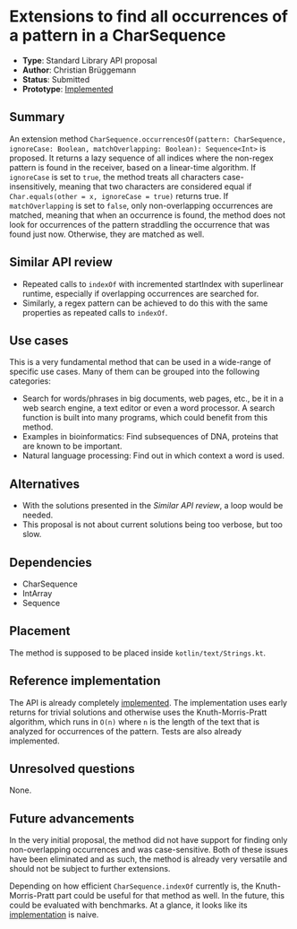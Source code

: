 # Extensions to find all occurrences of a pattern in a CharSequence

* **Type**: Standard Library API proposal
* **Author**: Christian Brüggemann
* **Status**: Submitted
* **Prototype**: [Implemented](https://github.com/JetBrains/kotlin/pull/821)


## Summary

An extension method `CharSequence.occurrencesOf(pattern: CharSequence, ignoreCase: Boolean, matchOverlapping: Boolean): Sequence<Int>` is proposed. 
It returns a lazy sequence of all indices where the non-regex pattern is found in the receiver, based on a linear-time algorithm.
If `ignoreCase` is set to `true`, the method treats all characters case-insensitively, meaning that two characters are considered equal if `Char.equals(other = x, ignoreCase = true)` returns true.
If `matchOverlapping` is set to `false`, only non-overlapping occurrences are matched, meaning that when an occurrence is found, the method does not look for occurrences of the pattern straddling the occurrence that was found just now. Otherwise, they are matched as well.

## Similar API review

* Repeated calls to `indexOf` with incremented startIndex with superlinear runtime, especially if overlapping occurrences are searched for.
* Similarly, a regex pattern can be achieved to do this with the same properties as repeated calls to `indexOf`.

## Use cases

This is a very fundamental method that can be used in a wide-range of specific use cases. Many of them can be grouped into the following categories:

* Search for words/phrases in big documents, web pages, etc., be it in a web search engine, a text editor or even a word processor. A search function is built into many programs, which could benefit from this method.
* Examples in bioinformatics: Find subsequences of DNA,  proteins that are known to be important.
* Natural language processing: Find out in which context a word is used.

## Alternatives

* With the solutions presented in the *Similar API review*, a loop would be needed.
* This proposal is not about current solutions being too verbose, but too slow.

## Dependencies

* CharSequence
* IntArray
* Sequence

## Placement

The method is supposed to be placed inside `kotlin/text/Strings.kt`.

## Reference implementation

The API is already completely [implemented](https://github.com/JetBrains/kotlin/pull/821). The implementation uses early returns for trivial solutions and otherwise uses the Knuth-Morris-Pratt algorithm, which runs in `O(n)` where `n` is the length of the text that is analyzed for occurrences of the pattern.
Tests are also already implemented.

## Unresolved questions

None.

## Future advancements

In the very initial proposal, the method did not have support for finding only non-overlapping occurrences and was case-sensitive. Both of these issues have been eliminated and as such, the method is already very versatile and should not be subject to further extensions.

Depending on how efficient `CharSequence.indexOf` currently is, the Knuth-Morris-Pratt part could be useful for that method as well. In the future, this could be evaluated with benchmarks. At a glance, it looks like its [implementation](https://github.com/JetBrains/kotlin/blob/master/libraries/stdlib/src/kotlin/text/Strings.kt#L832) is naive.
